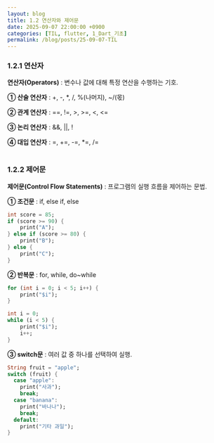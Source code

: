 ```yaml
---
layout: blog
title: 1.2 연산자와 제어문
date: 2025-09-07 22:00:00 +0900
categories: [TIL, flutter, 1_Dart_기초]
permalink: /blog/posts/25-09-07-TIL
---
```


### 1.2.1 연산자

**연산자(Operators)** : 변수나 값에 대해 특정 연산을 수행하는 기호.

**① 산술 연산자** : +, -, \*, /, %(나머지), ~/(몫)

**② 관계 연산자** : ==, !=, >, >=, <, <=

**③ 논리 연산자** : &&, \|\|, !

**④ 대입 연산자** : =, +=, -=, \*=, /=<br><br>

### 1.2.2 제어문

**제어문(Control Flow Statements)** : 프로그램의 실행 흐름을 제어하는 문법.

**① 조건문** : if, else if, else<br>

```dart
int score = 85;
if (score >= 90) {
    print("A");
} else if (score >= 80) {
    print("B");
} else {
    print("C");
}
```

**② 반복문** : for, while, do~while

```dart
for (int i = 0; i < 5; i++) {
    print("$i");
}
```

```dart
int i = 0;
while (i < 5) {
    print("$i");
    i++;
}
```

**③ switch문** : 여러 값 중 하나를 선택하여 실행.

```dart
String fruit = "apple";
switch (fruit) {
  case "apple":
    print("사과");
    break;
  case "banana":
    print("바나나");
    break;
  default:
    print("기타 과일");
}
```
